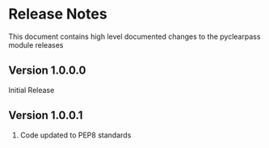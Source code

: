 # Release Notes
This document contains high level documented changes to the pyclearpass module releases
## Version 1.0.0.0
Initial Release
## Version 1.0.0.1
1. Code updated to PEP8 standards
